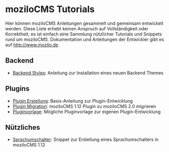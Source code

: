 # moziloCMS Tutorials
Hier können moziloCMS Anleitungen gesammelt und gemeinsam entwickelt werden. Diese Liste erhebt keinen Anspruch auf Vollständigkeit oder Korrektheit, es ist einfach eine Sammlung nützlicher Tutorials und Snippets rund um moziloCMS. Dokumentation und Anleitungen der Entwickler gibt es auf http://www.mozilo.de.

## Backend
- [Backend Styles](backend-styles.md): Anleitung zur Installation eines neuen Backend Themes

## Plugins
- [Plugin Erstellung](plugin-erstellen.md): Basis-Anleitung zur Plugin-Entwicklung
- [Plugin Migration](plugin-migration.md): moziloCMS 1.12 Plugin zu moziloCMS 2.0 migrieren
- [Pluginvorlage](pluginvorlage.md): Mögliche Pluginvorlage zur eigenen Plugin-Entwicklung

## Nützliches
- [Sprachumschalter](sprachumschalter.md): Snippet zur Erstellung eines Sprachumschalters in moziloCMS 1.12
